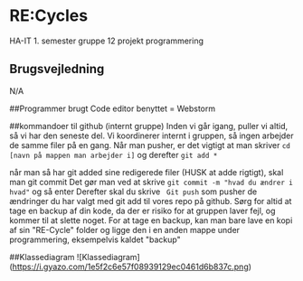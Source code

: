 # RE:Cycles
HA-IT 1. semester gruppe 12 projekt programmering
## Brugsvejledning
 N/A
 
 ##Programmer brugt
 Code editor benyttet = Webstorm
 
 
 ##kommandoer til github (internt gruppe)
 Inden vi går igang, puller vi altid, så vi har den seneste del. Vi koordinerer internt i gruppen, så ingen arbejder
 de samme filer på en gang.
 Når man pusher, er det vigtigt at man skriver `cd [navn på mappen man arbejder i]` og derefter `git add *`
 
 
 når man så har git added sine redigerede filer (HUSK at adde rigtigt), skal man git commit
 Det gør man ved at skrive `git commit -m "hvad du ændrer i hvad"` og så enter
 Derefter skal du skrive
` Git push`
 som pusher de ændringer du har valgt med git add til vores repo på github.
 Sørg for altid at tage en backup af din kode, da der er risiko for at gruppen laver fejl, og kommer til at slette noget.
 For at tage en backup, kan man bare lave en kopi af sin "RE-Cycle" folder og ligge den i en anden mappe under programmering, eksempelvis kaldet "backup"
 
 ##Klassediagram
 ![Klassediagram]
 (https://i.gyazo.com/1e5f2c6e57f08939129ec0461d6b837c.png)
 